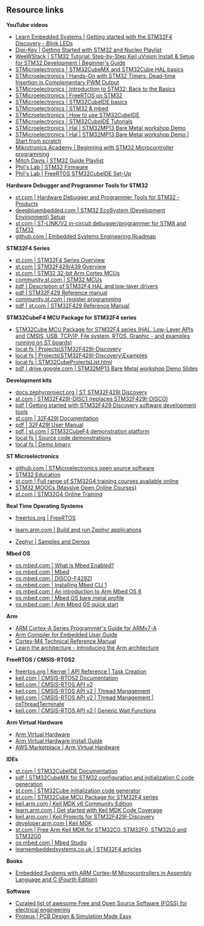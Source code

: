 ## Resource links



**YouTube videos**
- [Learn Embedded Systems | Getting started with the STM32F4 Discovery - Blink LEDs](https://www.youtube.com/watch?v=Ld20MbXSXI8&list=LL&index=40&t=281s)
- [Digi-Key | Getting Started with STM32 and Nucleo Playlist](https://www.youtube.com/@digikey/search?query=STM32)
- [WeeWStack | STM32 Tutorial: Step-by-Step Keil uVision Install & Setup for STM32 Development | Beginner's Guide](https://m.youtube.com/watch?v=TO85lArN1B8&t=39s)
- [STMicroelectronics | STM32CubeMX and STM32Cube HAL basics](https://www.youtube.com/playlist?list=PLnMKNibPkDnGtuIl5v0CvC81Am7SKpj02)
- [STMicroelectronics | Hands-On with STM32 Timers: Dead-time Insertion in Complementary PWM Output](https://www.youtube.com/watch?v=rDaC2N-33Oo&list=PLnMKNibPkDnHHfPVKKOE8A4AJpgDR932A)
- [STMicroelectronics | Introduction to STM32: Back to the Basics](https://www.youtube.com/watch?v=8DmJ7pnFE5M&list=PLnMKNibPkDnFa5bR8U78UXs6b5bzKXxq-)
- [STMicroelectronics | FreeRTOS on STM32](https://www.youtube.com/watch?v=QGVAayFI5ZQ&list=PLnMKNibPkDnFeFV4eBfDQ9e5IrGL_dx1Q)
- [STMicroelectronics | STM32CubeIDE basics](https://www.youtube.com/watch?v=gL8OoS9E1rw&list=PLnMKNibPkDnFCosVVv98U5dCulE6T3Iy8)
- [STMicroelectronics | STM32 & mbed](https://www.youtube.com/playlist?list=PLnMKNibPkDnESr04tVLeLXcrCiAQqx8er)
- [STMicroelectronics | How to use STM32CubeIDE](https://youtu.be/eumKLXNlM0U)
- [STMicroelectronics | STM32CubeIDE Tutorials](https://www.youtube.com/playlist?list=PL8n_tqwYdzVANEGjLs4C6ICkDNLhdsbmM)
- [STMicroelectronics | Hal | STM32MP13 Bare Metal workshop Demo](https://www.youtube.com/watch?v=ljT-UpncIPk&t=153s)
- [STMicroelectronics | Hal | STM32MP13 Bare Metal workshop Demo | Start from scratch](https://www.youtube.com/watch?v=ljT-UpncIPk&t=612s)
- [Mikrotronics Academy | Beginning with STM32 Microcontroller programming](https://www.youtube.com/playlist?list=PLLHCjBf3JujDqQLd_6g1K4K7JD5uqig-2)
- [Mitch Davis | STM32 Guide Playlist](https://www.youtube.com/@MitchDavis2/search?query=STM32%20Guide)
- [Phil's Lab | STM32 Firmware](https://www.youtube.com/playlist?list=PLXSyc11qLa1a4Tqbz228dPZfMrs-KRpzA)
- [Phil's Lab | FreeRTOS STM32CubeIDE Set-Up ](https://www.youtube.com/watch?v=OyVemnshlQQ&list=PLXSyc11qLa1a4Tqbz228dPZfMrs-KRpzA&index=1&t=1170s)
  
**Hardware Debugger and Programmer Tools for STM32**
- [st.com | Hardware Debugger and Programmer Tools for STM32 - Products](https://www.st.com/en/development-tools/hardware-debugger-and-programmer-tools-for-stm32/products.html)
- [deepbluembedded.com | STM32 EcoSystem (Development Environment) Setup](https://deepbluembedded.com/stm32-ecosystem-development-environment-setup/)
- [st.com | ST-LINK/V2 in-circuit debugger/programmer for STM8 and STM32](https://www.st.com/en/development-tools/st-link-v2.html)
- [github.com | Embedded Systems Engineering Roadmap](https://github.com/m3y54m/Embedded-Engineering-Roadmap)

**STM32F4 Series**
- [st.com | STM32F4 Series Overview](https://www.st.com/en/microcontrollers-microprocessors/stm32f4-series.html)
- [st.com | STM32F429/439 Overview](https://www.st.com/en/microcontrollers-microprocessors/stm32f429-439.html)
- [st.com | STM32 32-bit Arm Cortex MCUs](https://www.st.com/en/microcontrollers-microprocessors/stm32-32-bit-arm-cortex-mcus.html)
- [community.st.com | STM32 MCUs](https://community.st.com/t5/stm32-mcus/ct-p/stm32-mcus)
- [pdf | Description of STM32F4 HAL and low-layer drivers](https://www.st.com/resource/en/user_manual/dm00105879-description-of-stm32f4-hal-and-lowlayer-drivers-stmicroelectronics.pdf)
- [pdf | STM32F429 Reference manual](https://www.st.com/content/ccc/resource/technical/document/reference_manual/3d/6d/5a/66/b4/99/40/d4/DM00031020.pdf/files/DM00031020.pdf/jcr:content/translations/en.DM00031020.pdf)
- [community.st.com | register programming](https://community.st.com/t5/stm32-mcus-products/stm32-f4-register-programming/td-p/361864)
- [pdf | st.com | STM32F429 Reference Manual](https://www.st.com/resource/en/reference_manual/rm0090-stm32f405415-stm32f407417-stm32f427437-and-stm32f429439-advanced-armbased-32bit-mcus-stmicroelectronics.pdf)

**STM32CubeF4 MCU Package for STM32F4 series**
- [STM32Cube MCU Package for STM32F4 series (HAL, Low-Layer APIs and CMSIS, USB, TCP/IP, File system, RTOS, Graphic - and examples running on ST boards)](https://www.st.com/en/embedded-software/stm32cubef4.html)
- [local fs | Projects\STM32F429I-Discovery](~\STM32Cube\Repository\STM32Cube_FW_F4_V1.28.0\Projects\STM32F429I-Discovery)
- [local fs | Projects\STM32F429I-Discovery\Examples](~\STM32Cube\Repository\STM32Cube_FW_F4_V1.28.0\Projects\STM32F429I-Discovery\Examples)
- [local fs | STM32CubeProjectsList.html ](~\STM32Cube\Repository\STM32Cube_FW_F4_V1.28.0\Projects\STM32CubeProjectsList.html)
- [pdf | drive.google.com | STM32MP13 Bare Metal workshop Demo Slides ](https://drive.google.com%2Ffile%2Fd%2F1G85Bk-4mBUC2JVWL-KQdRcS_NHwTxp8O%2Fview%3Fusp%3Dsharing&v=ljT-UpncIPk)


**Development kits**
- [docs.zephyrproject.org | ST STM32F429I Discovery](https://docs.zephyrproject.org/latest/boards/st/stm32f429i_disc1/doc/index.html)
- [st.com | STM32F429I-DISC1 (replaces STM32F429I-DISCO)](https://www.st.com/en/evaluation-tools/32f429idiscovery.html)
- [pdf | Getting started with STM32F429 Discovery software development tools](https://www.st.com/web/en/resource/technical/document/user_manual/DM00097320.pdf)
- [st.com | 32F429I Documentation](https://www.st.com/en/evaluation-tools/32f429idiscovery.html#documentation)
- [pdf | 32F429I User Manual](https://www.st.com/resource/en/user_manual/um1670-discovery-kit-with-stm32f429zi-mcu-stmicroelectronics.pdf)
- [pdf | st.com | STM32CubeF4 demonstration platform](https://www.st.com/resource/en/user_manual/dm00112348-stm32cubef4-demonstration-platform-stmicroelectronics.pdf)
- [local fs | Source code demonstrations](~\STM32Cube\Repository\STM32Cube_FW_F4_V1.28.0\Projects\STM32F429I-Discovery\Demonstrations)
- [local fs | Demo binary](~\Downloads\32f429i-discovery-kit\demo_code\en.32f429idiscovery_demo\32F429IDISCOVERY_demo\STemWin\Binary)


**ST Microelectronics**
- [github.com | STMicroelectronics open source software](https://github.com/STMicroelectronics)
- [STM32 Education](https://www.st.com/content/st_com/en/support/learning/stm32-education.html)
- [st.com | Full range of STM32G4 training courses available online](https://www.st.com/content/st_com/en/support/learning/stm32-education/stm32-online-training/stm32g4-online-training.html)
- [STM32 MOOCs (Massive Open Online Courses)](https://www.st.com/content/st_com/en/support/learning/stm32-education/stm32-moocs.html)
- [st.com | STM32G4 Online Training](https://www.st.com/content/st_com/en/support/learning/stm32-education/stm32-online-training/stm32g4-online-training.html)


**Real Time Operating Systems**
- [freertos.org | FreeRTOS](https://www.freertos.org/index.html)

- [learn.arm.com | Build and run Zephyr applications](https://learn.arm.com/learning-paths/microcontrollers/zephyr/zephyr/)
- [Zephyr | Samples and Demos](https://docs.zephyrproject.org/latest/samples/index.html)

**Mbed OS**
- [os.mbed.com | What is Mbed Enabled?](https://os.mbed.com/mbed-enabled/introduction/)
- [os.mbed.com | Mbed](https://os.mbed.com/)
- [os.mbed.com | DISCO-F429ZI](https://os.mbed.com/platforms/ST-Discovery-F429ZI/)
- [os.mbed.com | Installing Mbed CLI 1](https://os.mbed.com/docs/mbed-os/v6.16/quick-start/build-with-mbed-cli.html)
- [os.mbed.com | An introduction to Arm Mbed OS 6](https://os.mbed.com/docs/mbed-os/v6.16/introduction/index.html)
- [os.mbed.com | Mbed OS bare metal profile](https://os.mbed.com/docs/mbed-os/v6.16/bare-metal/index.html)
- [os.mbed.com | Arm Mbed OS quick start](https://os.mbed.com/docs/mbed-os/v6.16/quick-start/index.html)

**Arm**
- [ARM Cortex-A Series Programmer's Guide for ARMv7-A](https://developer.arm.com/documentation/den0013/d/Introduction-to-Assembly-Language/Introduction-to-the-GNU-Assembler/GNU-Assembler-syntax)
- [Arm Compiler for Embedded User Guide](https://developer.arm.com/documentation/100748/0621/Getting-Started/Using-the-integrated-assembler)
- [Cortex-M4 Technical Reference Manual ](https://developer.arm.com/documentation/ddi0439/be/)
- [Learn the architecture - Introducing the Arm architecture](https://developer.arm.com/documentation/102404/latest/)

**FreeRTOS / CMSIS-RTOS2**
- [freertos.org | Kernel | API Reference | Task Creation](https://www.freertos.org/a00019.html)
- [keil.com | CMSIS-RTOS2 Documentation](https://www.keil.com/pack/doc/CMSIS/RTOS2/html/index.html)
- [keil.com | CMSIS-RTOS API v2](https://www.keil.com/pack/doc/CMSIS/RTOS2/html/group__CMSIS__RTOS.html)
- [keil.com | CMSIS-RTOS API v2 | Thread Management](https://www.keil.com/pack/doc/CMSIS/RTOS2/html/group__CMSIS__RTOS__ThreadMgmt.html)
- [keil.com | CMSIS-RTOS API v2 | Thread Management | osThreadTerminate](https://www.keil.com/pack/doc/cmsis/RTOS2/html/group__CMSIS__RTOS__ThreadMgmt.html#ga2f8ba6dba6e9c065a6e236ffd410d74a)
- [keil.com | CMSIS-RTOS API v2 | Generic Wait Functions ](https://www.keil.com/pack/doc/cmsis/RTOS2/html/group__CMSIS__RTOS__Wait.html)


**Arm Virtual Hardware**
- [Arm Virtual Hardware](https://www.arm.com/products/development-tools/simulation/virtual-hardware)
- [Arm Virtual Hardware Install Guide](https://learn.arm.com/install-guides/avh#corstone)
- [AWS Marketplace | Arm Virtual Hardware](https://aws.amazon.com/marketplace/pp/prodview-urbpq7yo5va7g)


**IDEs**
- [st.com | STM32CubeIDE Documentation](https://www.st.com/en/development-tools/stm32cubeide.html#documentation)
- [pdf | STM32CubeMX for STM32 configuration
and initialization C code generation](https://www.st.com/content/ccc/resource/technical/document/user_manual/10/c5/1a/43/3a/70/43/7d/DM00104712.pdf/files/DM00104712.pdf/jcr:content/translations/en.DM00104712.pdf)
- [st.com | STM32Cube initialization code generator](https://www.st.com/en/development-tools/stm32cubemx.html?icmp=tt11642_gl_lnkon_jun2019)
- [st.com | STM32Cube MCU Package for STM32F4 series](https://www.st.com/en/embedded-software/stm32cubef4.html)
- [keil.arm.com | Keil MDK v6 Community Edition](https://www.keil.arm.com/)
- [learn.arm.com | Get started with Keil MDK Code Coverage](https://learn.arm.com/learning-paths/microcontrollers/coverage_mdk/)
- [keil.arm.com | Keil Projects for STM32F429I-Discovery](https://www.keil.arm.com/boards/stmicroelectronics-stm32f429i-discovery-revb-6126ce5/projects/)
- [developer.arm.com | Keil MDK](https://developer.arm.com/Tools%20and%20Software/Keil%20MDK)
- [st.com | Free Arm Keil MDK for STM32C0, STM32F0, STM32L0 and STM32G0](https://www.st.com/en/partner-products-and-services/free-arm-keil-mdk-for-stm32c0-stm32f0-stm32l0-and-stm32g0.html)
- [os.mbed.com | Mbed Studio](https://os.mbed.com/studio/)
- [learnembeddedsystems.co.uk | STM32F4 articles](https://learnembeddedsystems.co.uk/category/embedded-systems/stm32f4-discovery)

**Books**
- [Embedded Systems with ARM Cortex-M Microcontrollers in Assembly Language and C (Fourth Edition)](https://web.eece.maine.edu/~zhu/book/)

**Software**
- [Curated list of awesome Free and Open Source Software (FOSS) for electrical engineering](https://www.reddit.com/r/electronics/comments/ap6m45/curated_list_of_awesome_free_and_open_source/?utm_source=share&utm_medium=web2x)
- [Proteus | PCB Design & Simulation Made Easy](https://www.labcenter.com/)